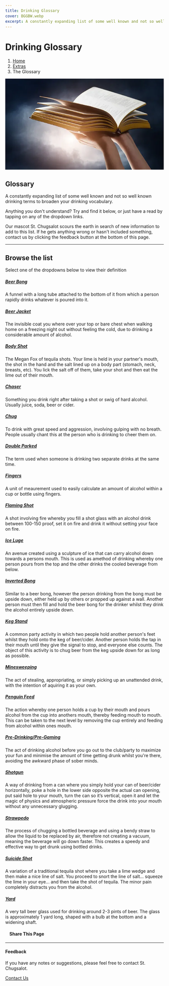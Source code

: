 ```yaml
---
title: Drinking Glossary
cover: BGGBW.webp
excerpt: A constantly expanding list of some well known and not so well known drinking terms to broaden your drinking vocabulary.
---
```


# Drinking Glossary

1.  [Home](/)
2.  [Extras](extras)
3.  The Glossary

![](images/glossary.webp)

## Glossary

A constantly expanding list of some well known and not so well known drinking terms to broaden your drinking vocabulary.

Anything you don't understand? Try and find it below, or just have a read by tapping on any of the dropdown links.

Our mascot St. Chugsalot scours the earth in search of new information to add to this list. If he gets anything wrong or hasn't included something, contact us by clicking the feedback button at the bottom of this page.

* * *

## Browse the list

Select one of the dropdowns below to view their definition

##### [Beer Bong](#collapseBeerBong)

A funnel with a long tube attached to the bottom of it from which a person rapidly drinks whatever is poured into it.

##### [Beer Jacket](#collapseBeerJacket)

The invisible coat you where over your top or bare chest when walking home on a freezing night out without feeling the cold, due to drinking a considerable amount of alcohol.

##### [Body Shot](#collapseBodyShots)

The Megan Fox of tequila shots. Your lime is held in your partner's mouth, the shot in the hand and the salt lined up on a body part (stomach, neck, breasts, etc). You lick the salt off of them, take your shot and then eat the lime out of their mouth.

##### [Chaser](#collapseChaser)

Something you drink right after taking a shot or swig of hard alcohol. Usually juice, soda, beer or cider.

##### [Chug](#collapseChug)

To drink with great speed and aggression, involving gulping with no breath. People usually chant this at the person who is drinking to cheer them on.

##### [Double Parked](#collapseDoubleParked)

The term used when someone is drinking two separate drinks at the same time.

##### [Fingers](#collapseFingers)

A unit of meaurement used to easily calculate an amount of alcohol within a cup or bottle using fingers.

##### [Flaming Shot](#collapseFlamingShot)

A shot involving fire whereby you fill a shot glass with an alcohol drink between 100-150 proof, set it on fire and drink it without setting your face on fire.

##### [Ice Luge](#collapseIceLuge)

An avenue created using a sculpture of ice that can carry alcohol down towards a persons mouth. This is used as amethod of drinking whereby one person pours from the top and the other drinks the cooled beverage from below.

##### [Inverted Bong](#collapseInvertedBong)

Similar to a beer bong, however the person drinking from the bong must be upside down, either held up by others or propped up against a wall. Another person must then fill and hold the beer bong for the drinker whilst they drink the alcohol entirely upside down.

##### [Keg Stand](#collapseKegStand)

A common party activity in which two people hold another person's feet whilst they hold onto the keg of beer/cider. Another person holds the tap in their mouth until they give the signal to stop, and everyone else counts. The object of this activity is to chug beer from the keg upside down for as long as possible.

##### [Minesweeping](#collapsesweep)

The act of stealing, appropriating, or simply picking up an unattended drink, with the intention of aquiring it as your own.

##### [Penguin Feed](#collapsefeed)

The action whereby one person holds a cup by their mouth and pours alcohol from the cup into anothers mouth, thereby feeding mouth to mouth. This can be taken to the next level by removing the cup entirely and feeding from alcohol within ones mouth.

##### [Pre-Drinking/Pre-Gaming](#collapsepre)

The act of drinking alcohol before you go out to the club/party to maximize your fun and minimise the amount of time getting drunk whilst you're there, avoiding the awkward phase of sober minds.

##### [Shotgun](#collapseShotgun)

A way of drinking from a can where you simply hold your can of beer/cider horizontally, poke a hole in the lower side opposite the actual can opening, put said hole to your mouth, turn the can so it’s vertical, open it and let the magic of physics and atmospheric pressure force the drink into your mouth without any unnecessary glugging.

##### [Strawpedo](#collapseStrawpedo)

The process of chugging a bottled beverage and using a bendy straw to allow the liquid to be replaced by air, therefore not creating a vacuum, meaning the beverage will go down faster. This creates a speedy and effective way to get drunk using bottled drinks.

##### [Suicide Shot](#collapseSuicideShot)

A variation of a traditional tequila shot where you take a lime wedge and then make a nice line of salt. You proceed to snort the line of salt... squeeze the lime in your eye... and then take the shot of tequila. The minor pain completely distracts you from the alcohol.

##### [Yard](#collapseyard)

A very tall beer glass used for drinking around 2-3 pints of beer. The glass is approximately 1 yard long, shaped with a bulb at the bottom and a widening shaft.

####     Share This Page

[](https://www.facebook.com/sharer/sharer.php?u=beergogglegames.co.uk/glossary)[](https://www.instagram.com/direct/new/)[](https://twitter.com/intent/tweet?url=beergogglegames.co.uk/glossary)

* * *

#### Feedback

If you have any notes or suggestions, please feel free to contact St. Chugsalot.

  
  
  
[Contact Us](contact)
